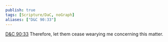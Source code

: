 ```yaml
---
publish: true
tags: [Scripture/DaC, noGraph]
aliases: ["D&C 90:33"]
---
```

[D&C 90:33](https://churchofjesuschrist.org/study/scriptures/dc-testament/dc/90?lang=eng&id=p33#p33) Therefore, let them cease wearying me concerning this matter.
